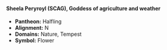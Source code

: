 #### Sheela Peryroyl (SCAG), Goddess of agriculture and weather
- **Pantheon:** Halfling
- **Alignment:** N
- **Domains:** Nature, Tempest
- **Symbol:** Flower